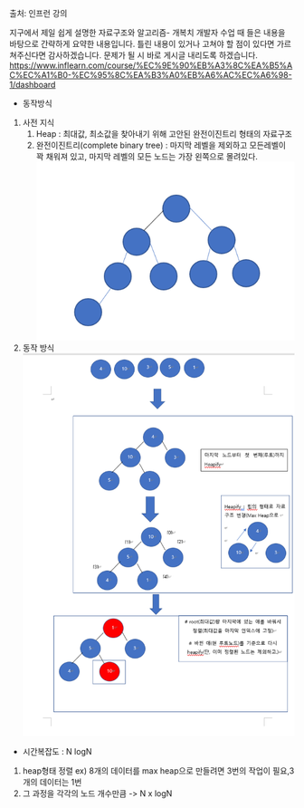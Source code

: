 출처: 인프런 강의

지구에서 제일 쉽게 설명한 자료구조와 알고리즘- 개복치 개발자
수업 때 들은 내용을 바탕으로 간략하게 요약한 내용입니다. 틀린 내용이 있거나 고쳐야 할 점이 있다면 가르쳐주신다면 감사하겠습니다.
문제가 될 시 바로 게시글 내리도록 하겠습니다.
https://www.inflearn.com/course/%EC%9E%90%EB%A3%8C%EA%B5%AC%EC%A1%B0-%EC%95%8C%EA%B3%A0%EB%A6%AC%EC%A6%98-1/dashboard

- 동작방식
1. 사전 지식
   1. Heap : 최대값, 최소값을 찾아내기 위해 고안된 완전이진트리 형태의 자료구조
   2. 완전이진트리(complete binary tree) : 마지막 레벨을 제외하고 모든레벨이 꽉 채워져 있고, 마지막 레벨의 모든 노드는 가장 왼쪽으로 몰려있다.
   ![img.png](img.png)
2. 동작 방식![img_1.png](img_1.png)

- 시간복잡도 : N logN
1. heap형태 정렬  ex) 8개의 데이터를 max heap으로 만들려면 3번의 작업이 필요,3개의 데이터는 1번
2. 그 과정을 각각의 노드 개수만큼 -> N x logN